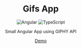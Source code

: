 <div align="center">

# Gifs App
  
![Angular](https://img.shields.io/badge/angular-%23DD0031.svg?style=for-the-badge&logo=angular&logoColor=white) ![TypeScript](https://img.shields.io/badge/typescript-%23007ACC.svg?style=for-the-badge&logo=typescript&logoColor=white)

Small Angular App using GIPHY API

<a href="https://angular-gifs-application.netlify.app/">Demo</a>

</div>
